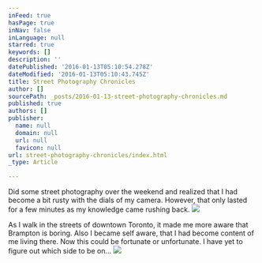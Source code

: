 ```yaml
---
inFeed: true
hasPage: true
inNav: false
inLanguage: null
starred: true
keywords: []
description: ''
datePublished: '2016-01-13T05:10:54.278Z'
dateModified: '2016-01-13T05:10:43.745Z'
title: Street Photography Chronicles
author: []
sourcePath: _posts/2016-01-13-street-photography-chronicles.md
published: true
authors: []
publisher:
  name: null
  domain: null
  url: null
  favicon: null
url: street-photography-chronicles/index.html
_type: Article

---
```

Did some street photography over the weekend and realized that I had become a bit rusty with the dials of my camera.  However, that only lasted for a few minutes as my knowledge came rushing back.  ![](https://the-grid-user-content.s3-us-west-2.amazonaws.com/c901dd9e-2550-458f-80b6-16fbe7e26aca.jpg)

As I walk in the streets of downtown Toronto, it made me more aware that Brampton is boring.  Also I became self aware, that I had become content of me living there.  Now this could be fortunate or unfortunate.  I have yet to figure out which side to be on...
![](https://the-grid-user-content.s3-us-west-2.amazonaws.com/d152677a-3aa6-4a49-ab4d-9e388af926e7.jpg)